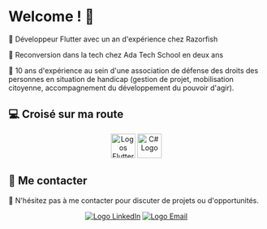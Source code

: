 # Welcome ! 👋

<p>📱 Développeur Flutter avec un an d'expérience chez Razorfish</p>
<p>📕 Reconversion dans la tech chez Ada Tech School en deux ans </p>
🔬 10 ans d'expérience au sein d'une association de défense des droits des personnes en situation de handicap (gestion de projet, mobilisation citoyenne, accompagnement du développement du pouvoir d'agir).

## 💻 Croisé sur ma route 
<div align="center">

<img src="https://skillicons.dev/icons?i=flutter,js,cs,lua" alt="Logos Flutter, C#, JavaScript,html,css,bootstrap" height="48">
<img src="https://skillicons.dev/icons?i=mysql,laravel,nodejs,firebase,github,docker,ai,pr,ps" alt="C# Logo" height="48">

</div>


## 🤝 Me contacter
💬 N'hésitez pas à me contacter pour discuter de projets ou d'opportunités. 

<div align="center">

[![Logo LinkedIn](https://img.icons8.com/color/48/000000/linkedin.png)](https://www.linkedin.com/in/johan-anquetil-b3038027/)
[![Logo Email](https://img.icons8.com/color/48/000000/email.png)](mailto:anquetil.johan@laposte.net)

</div>

